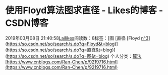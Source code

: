 # 使用Floyd算法图求直径 - Likes的博客 - CSDN博客
2019年03月08日 21:40:58[Lailikes](https://me.csdn.net/songchuwang1868)阅读数：8标签：[图																[直径																[Floyd																[n^3](https://so.csdn.net/so/search/s.do?q=n^3&t=blog)](https://so.csdn.net/so/search/s.do?q=Floyd&t=blog)](https://so.csdn.net/so/search/s.do?q=直径&t=blog)](https://so.csdn.net/so/search/s.do?q=图&t=blog)
个人分类：[算法](https://blog.csdn.net/songchuwang1868/article/category/7908138)
[https://www.cnblogs.com/Ran-Chen/p/9219716.html](https://www.cnblogs.com/Ran-Chen/p/9219716.html)
